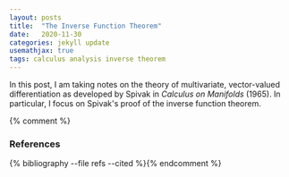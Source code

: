 ```yaml
---
layout: posts
title:  "The Inverse Function Theorem"
date:   2020-11-30
categories: jekyll update
usemathjax: true
tags: calculus analysis inverse theorem
---
```


In this post, I am taking notes on the theory of multivariate, vector-valued differentiation as developed by Spivak in *Calculus on Manifolds* (1965). In particular, I focus on Spivak's proof of the inverse function theorem.


{% comment %}
<h3>References</h3>
{% bibliography --file refs --cited %}{% endcomment %}